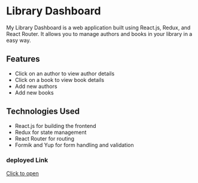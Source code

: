 # Library Dashboard
My Library Dashboard is a web application built using React.js, Redux, and React Router. It allows you to manage authors and books in your library in a easy way.

## Features

- Click on an author to view author details
- Click on a book to view book details
- Add new authors
- Add new books

## Technologies Used

- React.js for building the frontend
- Redux for state management
- React Router for routing
- Formik and Yup for form handling and validation


### deployed Link 
[Click to open](https://peaceful-bienenstitch-0fc354.netlify.app/)